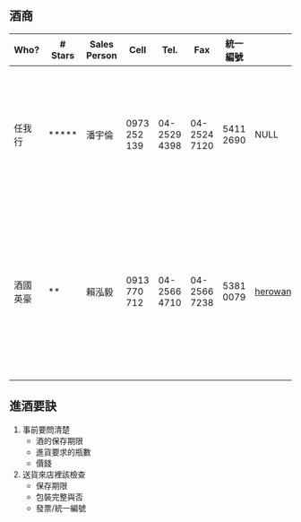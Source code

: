 ## 酒商

|   Who?   |  # Stars   | Sales Person |     Cell     |     Tel.     |     Fax      |  統一編號 |         Email          |             地址              |                         Details                         |
| -------- | ---------- | ------------ | ------------ | ------------ | ------------ | --------- | ---------------------- | ----------------------------- | ------------------------------------------------------- |
|  任我行  | \*\*\*\*\* |    潘宇倫    | 0973 252 139 | 04-2529 4398 | 04-2524 7120 | 5411 2690 |         NULL           |    台中市豐原區豐田路 2 號    |                  禮貌, 有主動開立發票                   |
| 酒國英豪 |    \*\*    |    賴泓毅    | 0913 770 712 | 04-2566 4710 | 04-2566 7238 | 5381 0079 | herowang9@yahoo.com.tw | 台中市大雅區民生路三段 356 號 | Baileys Irish Cream 比 Costco 早 4 個月過期, 平行貨刮碼 |


## 進酒要訣

1. 事前要問清楚
    - 酒的保存期限
    - 進貨要求的瓶數
    - 價錢
1. 送貨來店裡該檢查
    - 保存期限
    - 包裝完整與否
    - 發票/統一編號
